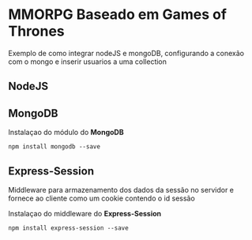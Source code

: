 # MMORPG Baseado em Games of Thrones

Exemplo de como integrar nodeJS e mongoDB, configurando a conexão com o mongo e inserir usuarios a uma collection

## NodeJS

## MongoDB
Instalaçao do módulo do **MongoDB**
```
npm install mongodb --save
```

## Express-Session

Middleware para armazenamento dos dados da sessão no servidor e fornece ao cliente como um cookie contendo o id sessão

Instalaçao do middleware do **Express-Session**
```
npm install express-session --save
```